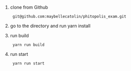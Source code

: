 

1) clone from Github 

        git@github.com:maybellecatolin/phitopolis_exam.git

2) go to the directory and run yarn install

3) run build 

        yarn run build

4) run start

        yarn run start